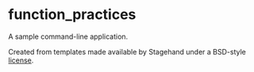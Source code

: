 # function_practices

A sample command-line application.

Created from templates made available by Stagehand under a BSD-style
[license](https://github.com/dart-lang/stagehand/blob/master/LICENSE).
